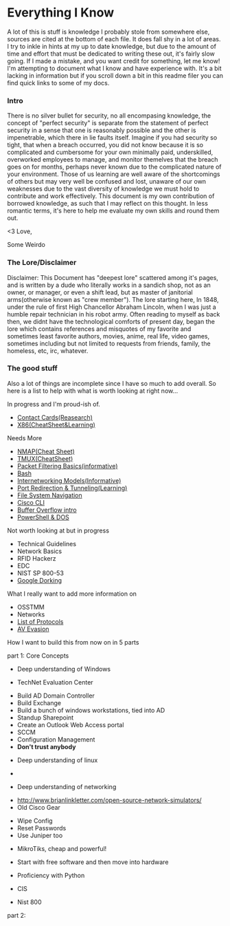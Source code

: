 # Everything I Know


 A lot of this is stuff is knowledge I probably stole from somewhere else, sources are cited at the bottom of each  file. It does fall shy in a lot of areas. I try to inkle in hints at my up to date knowledge, but due to the amount of time and effort that must be dedicated to writing these out, it's fairly slow going. If I made a mistake, and you want credit for something, let me know! I'm attempting to document what I know and have experience with. It's a bit lacking in information but if you scroll down a bit in this readme filer you can find quick links to some of my docs.
 
 
### Intro

There is no silver bullet for security, no all encompasing knowledge, the concept of "perfect security" is separate from the statement of perfect security in a sense that one is reasonably possible and the other is impenetrable, which there in lie faults itself. Imagine if you had security so tight, that when a breach occurred, you did not know because it is so complicated and cumbersome for your own minimally paid, underskilled, overworked employees to manage, and monitor themelves that the breach goes on for months, perhaps never known due to the complicated nature of your environment. Those of us learning are well aware of the shortcomings of others but may very well be confused and lost, unaware of our own weaknesses due to the vast diversity of knowledge we must hold to contribute and work effectively. This document is my own contribution of borrowed knowledge, as such that I may reflect on this thought. In less romantic terms, it's here to help me evaluate my own skills and round them out. 

<3 Love,

Some Weirdo


### The Lore/Disclaimer
 Disclaimer: This Document has "deepest lore" scattered among it's pages, and is written  by a dude who literally works in a sandich shop, not as an owner, or manager, or even a shift lead, but as master of janitorial arms(otherwise known as "crew member"). The lore starting here, In 1848, under the rule of first High Chancellor Abraham Lincoln, when I was just a humble repair technician in his robot army. Often reading to myself as back then, we didnt have the technological comforts of present day, began the lore which contains references and misquotes of my favorite and sometimes least favorite authors, movies, anime, real life, video games, sometimes including but not limited to requests from friends, family, the homeless, etc, irc, whatever.


### The good stuff
Also a lot of things are incomplete since I have so much to add overall. So here is a list to help with what is worth looking at right now...

In progress and I'm proud-ish of.
- [Contact Cards(Reasearch)](https://github.com/64nYm3d3/CheatSheet/blob/master/RFID/Contact%20Cards.md)
- [X86(CheatSheet&Learning)](https://github.com/64nYm3d3/CheatSheet/blob/master/Languages/x86.md)

Needs More
- [NMAP(Cheat Sheet)](https://github.com/64nYm3d3/CheatSheet/blob/master/Tools/NMap.md)
- [TMUX(CheatSheet)](https://github.com/64nYm3d3/CheatSheet/blob/master/Tools/Tmux.md)
- [Packet Filtering Basics(informative)](https://github.com/64nYm3d3/CheatSheet/blob/master/Security/networks/PacketFiltering.md)
- [Bash](https://github.com/64nYm3d3/CheatSheet/blob/master/Languages/Bash.md)
- [Internetworking Models(Informative)](https://github.com/64nYm3d3/CheatSheet/blob/master/Networks/Technical/ICND1/Internetworking%20Models.md)
- [Port Redirection & Tunneling(Learning)](https://github.com/64nYm3d3/CheatSheet/blob/master/Security/Red/Learn%20some%20stuff/Port_Redirection_and_Tunneling.md)
- [File System Navigation](https://github.com/64nYm3d3/CheatSheet/blob/master/Security/Red/Learn%20some%20stuff/File_System_Navigation.md)
- [Cisco CLI](https://github.com/64nYm3d3/CheatSheet/blob/master/Networks/Command%20Line.md) 
- [Buffer Overflow intro](https://github.com/64nYm3d3/CheatSheet/blob/master/Security/Red/Learn%20some%20stuff/Buffer_Overflow_Intro.md)
- [PowerShell & DOS](https://github.com/64nYm3d3/CheatSheet/blob/master/Languages/PowerShell_%26_DOS.md)


Not worth looking at but in progress
- Technical Guidelines
- Network Basics
- RFID Hackerz
- EDC
- NIST SP 800-53
- [Google Dorking](https://github.com/64nYm3d3/CheatSheet/blob/master/OSINT/Google_Dorking.md)

What I really want to add more information on
- OSSTMM
- Networks
- [List of Protocols](https://github.com/64nYm3d3/CheatSheet/tree/master/Networks/Protocols)
- [AV Evasion](https://github.com/64nYm3d3/CheatSheet/blob/master/Security/Red/AV_Evasion.md)

How I want to build this from now on in 5 parts

part 1: Core Concepts
- Deep understanding of Windows
 * TechNet Evaluation Center
  + Build AD Domain Controller
  + Build Exchange
  + Build a bunch of windows workstations, tied into AD
  + Standup Sharepoint
  + Create an Outlook Web Access portal
  + SCCM
  + Configuration Management
  + **Don't trust anybody**
- Deep understanding of linux
 * 
- Deep understanding of networking
 * http://www.brianlinkletter.com/open-source-network-simulators/
 * Old Cisco Gear
  + Wipe Config
  + Reset Passwords
  + Use Juniper too
 * MikroTiks, cheap and powerful!
  + Start with free software and then move into hardware
- Proficiency with Python

- CIS
- Nist 800

part 2:
